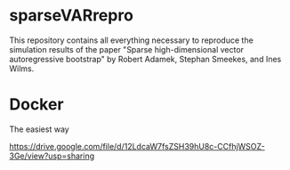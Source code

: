 # sparseVARrepro
This repository contains all everything necessary to reproduce the simulation results of the paper "Sparse high-dimensional vector autoregressive bootstrap" by Robert Adamek, Stephan Smeekes, and Ines Wilms.

# Docker
The easiest way 

https://drive.google.com/file/d/12LdcaW7fsZSH39hU8c-CCfhjWSOZ-3Ge/view?usp=sharing
